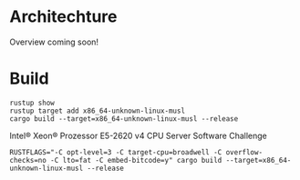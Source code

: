 # Architechture
Overview coming soon!

# Build
```shell
rustup show
rustup target add x86_64-unknown-linux-musl
cargo build --target=x86_64-unknown-linux-musl --release
```

Intel® Xeon® Prozessor E5-2620 v4
CPU Server Software Challenge
```shell
RUSTFLAGS="-C opt-level=3 -C target-cpu=broadwell -C overflow-checks=no -C lto=fat -C embed-bitcode=y" cargo build --target=x86_64-unknown-linux-musl --release
```
